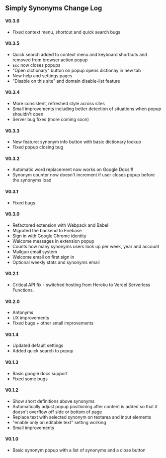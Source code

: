 ## Simply Synonyms Change Log

#### V0.3.6
 + Fixed context menu, shortcut and quick search bugs

#### V0.3.5
 + Quick search added to context menu and keyboard shortcuts and removed from browser action popup
 + `Esc` now closes popups
 + "Open dictionary" button on popup opens dictionay in new tab
 + New help and settings pages
 + "Disable on this site" and domain disable-list feature

#### V0.3.4
 + More consistent, refreshed style across sites
 + Small improvements including better detection of situations when popup shouldn't open
 + Server bug fixes (more coming soon)

#### V0.3.3
 + New feature: synonym info button with basic dictionary lookup
 + Fixed popup closing bug

#### V0.3.2
 + Automatic word replacement now works on Google Docs!!!
 + Synonym counter now doesn't increment if user closes popup before the synonyms load

#### V0.3.1
 + Fixed bugs

#### V0.3.0
 + Refactored extension with Webpack and Babel
 + Migrated the backend to Firebase
 + Sign in with Google Chrome identity
 + Welcome messages in extension popup
 + Counts how many synonyms users look up per week, year and account
 + Mailgun email system
 + Welcome email on first sign in
 + Optional weekly stats and synonyms email

#### V0.2.1
 + Critical API fix - switched hosting from Heroku to Vercel Serverless Functions.

#### V0.2.0
 + Antonyms
 + UX improvements
 + Fixed bugs + other small improvements

#### V0.1.4
 + Updated default settings
 + Added quick search to popup

#### V0.1.3
 + Basic google docs support
 + Fixed some bugs

#### V0.1.2
 + Show short definitions above synonyms
 + Automatically adjust popup positioning after content is added so that it doesn't overflow off side or bottom of page
 + Replace text with selected synonym on textarea and input elements
 + "enable only on editable text" setting working
 + Small improvements

#### V0.1.0
 + Basic synonym popup with a list of synonyms and a close button

